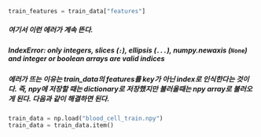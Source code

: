 ```python
train_features = train_data["features"]
```
##### 여기서 이런 에러가 계속 뜬다.
#####  IndexError: only integers, slices (`:`), ellipsis (`...`), numpy.newaxis (`None`) and integer or boolean arrays are valid indices

##### 에러가 뜨는 이유는 train_data의 features를 key가 아닌 index로 인식한다는 것이다. 즉, npy에 저장할 때는 dictionary로 저장했지만 불러올때는 npy array로 불러오게 된다. 다음과 같이 해결하면 된다.
```python
train_data = np.load("blood_cell_train.npy") 
train_data = train_data.item()
```